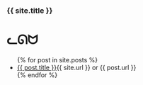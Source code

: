 <h3>{{ site.title }}</h3>

# ᓚᘏᗢ

<ul>
  {% for post in site.posts %}
    <li>
      <a href="{{ post.url }}">{{ post.title }}</a>{{ site.url }} or {{ post.url }}
    </li>
  {% endfor %}
</ul>
